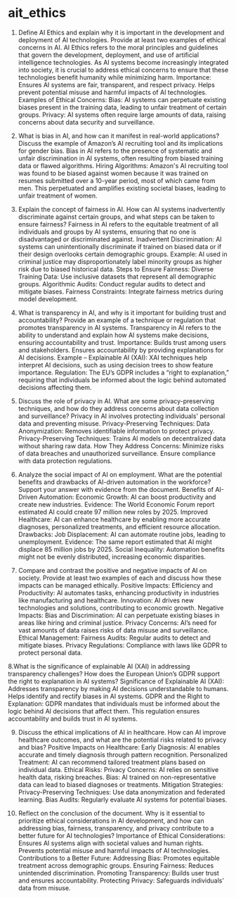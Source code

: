# ait_ethics
1. Define AI Ethics and explain why it is important in the development and deployment of AI technologies. Provide at least two examples of ethical concerns in AI.
AI Ethics refers to the moral principles and guidelines that govern the development, deployment, and use of artificial intelligence technologies. As AI systems become increasingly integrated into society, it is crucial to address ethical concerns to ensure that these technologies benefit humanity while minimizing harm.
Importance:
Ensures AI systems are fair, transparent, and respect privacy.
Helps prevent potential misuse and harmful impacts of AI technologies.
Examples of Ethical Concerns:
Bias: AI systems can perpetuate existing biases present in the training data, leading to unfair treatment of certain groups.
Privacy: AI systems often require large amounts of data, raising concerns about data security and surveillance.


2. What is bias in AI, and how can it manifest in real-world applications? Discuss the example of Amazon’s AI recruiting tool and its implications for gender bias.
Bias in AI refers to the presence of systematic and unfair discrimination in AI systems, often resulting from biased training data or flawed algorithms.
Hiring Algorithms: Amazon's AI recruiting tool was found to be biased against women because it was trained on resumes submitted over a 10-year period, most of which came from men. This perpetuated and amplifies existing societal biases, leading to unfair treatment of women.



3. Explain the concept of fairness in AI. How can AI systems inadvertently discriminate against certain groups, and what steps can be taken to ensure fairness?
Fairness in AI refers to the equitable treatment of all individuals and groups by AI systems, ensuring that no one is disadvantaged or discriminated against.
Inadvertent Discrimination:
AI systems can unintentionally discriminate if trained on biased data or if their design overlooks certain demographic groups.
Example: AI used in criminal justice may disproportionately label minority groups as higher risk due to biased historical data.
Steps to Ensure Fairness:
Diverse Training Data: Use inclusive datasets that represent all demographic groups.
Algorithmic Audits: Conduct regular audits to detect and mitigate biases.
Fairness Constraints: Integrate fairness metrics during model development.

4. What is transparency in AI, and why is it important for building trust and accountability? Provide an example of a technique or regulation that promotes transparency in AI systems.
Transparency in AI refers to the ability to understand and explain how AI systems make decisions, ensuring accountability and trust.
Importance:
Builds trust among users and stakeholders.
Ensures accountability by providing explanations for AI decisions.
Example – Explainable AI (XAI):
XAI techniques help interpret AI decisions, such as using decision trees to show feature importance.
Regulation: The EU’s GDPR includes a “right to explanation,” requiring that individuals be informed about the logic behind automated decisions affecting them.


5. Discuss the role of privacy in AI. What are some privacy-preserving techniques, and how do they address concerns about data collection and surveillance?
Privacy in AI involves protecting individuals' personal data and preventing misuse.
Privacy-Preserving Techniques:
Data Anonymization: Removes identifiable information to protect privacy.
Privacy-Preserving Techniques: Trains AI models on decentralized data without sharing raw data.
How They Address Concerns:
Minimize risks of data breaches and unauthorized surveillance.
Ensure compliance with data protection regulations.


6. Analyze the social impact of AI on employment. What are the potential benefits and drawbacks of AI-driven automation in the workforce? Support your answer with evidence from the document.
Benefits of AI-Driven Automation:
Economic Growth: AI can boost productivity and create new industries.
Evidence: The World Economic Forum report estimated AI could create 97 million new roles by 2025.
Improved Healthcare: AI can enhance healthcare by enabling more accurate diagnoses, personalized treatments, and efficient resource allocation.
Drawbacks:
Job Displacement: AI can automate routine jobs, leading to unemployment.
Evidence: The same report estimated that AI might displace 85 million jobs by 2025.
Social Inequality: Automation benefits might not be evenly distributed, increasing economic disparities.

7. Compare and contrast the positive and negative impacts of AI on society. Provide at least two examples of each and discuss how these impacts can be managed ethically.
Positive Impacts:
Efficiency and Productivity: AI automates tasks, enhancing productivity in industries like manufacturing and healthcare.
Innovation: AI drives new technologies and solutions, contributing to economic growth.
Negative Impacts:
Bias and Discrimination: AI can perpetuate existing biases in areas like hiring and criminal justice.
Privacy Concerns: AI’s need for vast amounts of data raises risks of data misuse and surveillance.
Ethical Management:
Fairness Audits: Regular audits to detect and mitigate biases.
Privacy Regulations: Compliance with laws like GDPR to protect personal data.


8.What is the significance of explainable AI (XAI) in addressing transparency challenges? How does the European Union’s GDPR support the right to explanation in AI systems?
Significance of Explainable AI (XAI):
Addresses transparency by making AI decisions understandable to humans.
Helps identify and rectify biases in AI systems.
GDPR and the Right to Explanation:
GDPR mandates that individuals must be informed about the logic behind AI decisions that affect them.
This regulation ensures accountability and builds trust in AI systems.


9. Discuss the ethical implications of AI in healthcare. How can AI improve healthcare outcomes, and what are the potential risks related to privacy and bias?
Positive Impacts on Healthcare:
Early Diagnosis: AI enables accurate and timely diagnosis through pattern recognition.
Personalized Treatment: AI can recommend tailored treatment plans based on individual data.
Ethical Risks:
Privacy Concerns: AI relies on sensitive health data, risking breaches.
Bias: AI trained on non-representative data can lead to biased diagnoses or treatments.
Mitigation Strategies:
Privacy-Preserving Techniques: Use data anonymization and federated learning.
Bias Audits: Regularly evaluate AI systems for potential biases.

10. Reflect on the conclusion of the document. Why is it essential to prioritize ethical considerations in AI development, and how can addressing bias, fairness, transparency, and privacy contribute to a better future for AI technologies?
Importance of Ethical Considerations:
Ensures AI systems align with societal values and human rights.
Prevents potential misuse and harmful impacts of AI technologies.
Contributions to a Better Future:
Addressing Bias: Promotes equitable treatment across demographic groups.
Ensuring Fairness: Reduces unintended discrimination.
Promoting Transparency: Builds user trust and ensures accountability.
Protecting Privacy: Safeguards individuals’ data from misuse.
